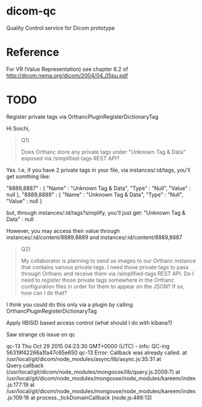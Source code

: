 # dicom-qc

Quality Control service for Dicom prototype

# Reference

For VR (Value Representation) see chapter 6.2 of http://dicom.nema.org/dicom/2004/04_05pu.pdf

# TODO

Register private tags via OrthancPluginRegisterDictionaryTag

Hi Soichi,

> Q1)
>
>
> Does Orthanc store any private tags under "Unknown Tag & Data" exposed via /simplified-tags REST API?
>

Yes.
I.e, if you have 2 private tags in your file, via instances/:id/tags, you'll get somthing like:

   "8889,8887" : {
      "Name" : "Unknown Tag & Data",
      "Type" : "Null",
      "Value" : null
   },
   "8889,8889" : {
      "Name" : "Unknown Tag & Data",
      "Type" : "Null",
      "Value" : null
   }

but, through instances/:id/tags?simplify, you'll just get:
   "Unknown Tag & Data" : null

However, you may access their value through instances/:id/content/8889,8889 and instances/:id/content/8889,8887

>
>
> Q2) 
>
>
> My collaborator is planning to send us images to our Orthanc instance that contains various private tags. I need those private tags to pass through Orthanc and receive them via /simplified-tags REST API. Do I need to *register* those private tags somewhere in the Orthanc configuration files in order for them to appear on the JSON? If so, how can I do that?

I think you could do this only via a plugin by calling OrthancPluginRegisterDictionaryTag

Apply IIBISID based access control (what should I do with kibana?)

Saw strange cb issue on qc

qc-13 Thu Oct 29 2015 04:23:30 GMT+0000 (UTC) - info: QC-ing 56319f42266a1fa47c65e650
qc-13 Error: Callback was already called.
    at /usr/local/git/dicom/node_modules/async/lib/async.js:35:31
    at Query.callback (/usr/local/git/dicom/node_modules/mongoose/lib/query.js:2009:7)
    at /usr/local/git/dicom/node_modules/mongoose/node_modules/kareem/index.js:177:19
    at /usr/local/git/dicom/node_modules/mongoose/node_modules/kareem/index.js:109:16
    at process._tickDomainCallback (node.js:486:13)

